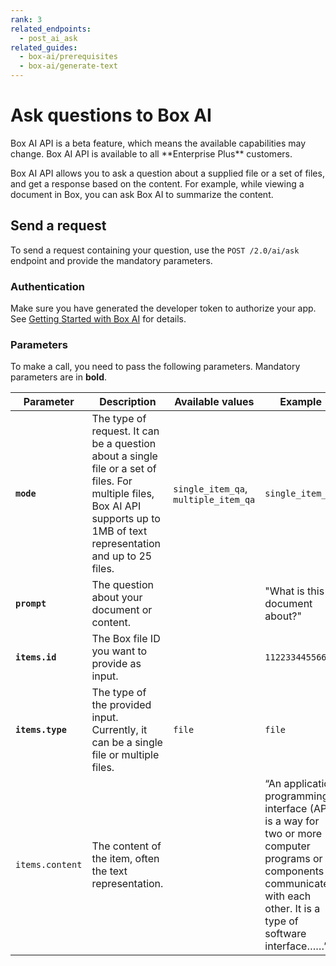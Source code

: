 ```yaml
---
rank: 3
related_endpoints:
  - post_ai_ask
related_guides:
  - box-ai/prerequisites
  - box-ai/generate-text
---
```


# Ask questions to Box AI

<Message type="notice">
Box AI API is a beta feature, which means the
available capabilities may change.
Box AI API is available to all **Enterprise Plus** customers.

</Message>

Box AI API allows you to
ask a question about a supplied file or
a set of files, and get a response based on
the content.
For example, while viewing a document in Box,
you can ask Box AI to summarize the content.

## Send a request

To send a request containing your question,
use the `POST /2.0/ai/ask` endpoint and
provide the mandatory parameters.

<Samples id='post_ai_ask' />

### Authentication

Make sure you have generated the developer token
to authorize your app. See [Getting Started with Box AI][prereq]
for details.

### Parameters

To make a call, you need to pass the following parameters.
Mandatory parameters are in **bold**.

| Parameter    |Description                                                                                             | Available values                               | Example                     |
| ------------ | ------ | ----------- | --- |
| **`mode`** | The type of request. It can be a question about a single file or a set of files. For multiple files, Box AI API supports up to 1MB of text representation and up to 25 files. | `single_item_qa`, `multiple_item_qa` | `single_item_qa`   |
| **`prompt`**   | The question about your document or content. | | "What is this document about?" |
|**`items.id`**  | The Box file ID you want to provide as input. | | `112233445566`|
| **`items.type`** | The type of the provided input. Currently, it can be a single file or multiple files.  | `file`          | `file`   |
| `items.content` | The content of the item, often the text representation.  |     |  “An application programming interface (API) is a way for two or more computer programs or components to communicate with each other. It is a type of software interface……”    |

[prereq]: g://box-ai/prerequisites